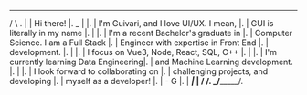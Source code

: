    _________________________________________
 / \                                         \.
|   |                Hi there!               |.
 \_ |                                        |.
    | I'm Guivari, and I love UI/UX. I mean, |.
    | GUI is literally in my name            |.
    |                                        |.
    | I'm a recent Bachelor's graduate in    |.
    | Computer Science. I am a Full Stack    |.
    | Engineer with expertise in Front End   |.
    | development.                           |.
    |                                        |.
    | I focus on Vue3, Node, React, SQL, C++ |.
    |                                        |.
    | I'm currently learning Data Engineering|. 
    | and Machine Learning development.      |. 
    |                                        |.
    | I look forward to collaborating on     |.
    | challenging projects, and developing   |.
    | myself as a developer!                 |.
    |                                 - G    |.
    |   _____________________________________|___
    |  /                                        /.
    \_/_______________________________________/.
<!--
**Guivari/Guivari** is a ✨ _special_ ✨ repository because its `README.md` (this file) appears on your GitHub profile.

Here are some ideas to get you started:

- 🔭 I’m currently working on ...
- 🌱 I’m currently learning ...
- 👯 I’m looking to collaborate on ...
- 🤔 I’m looking for help with ...
- 💬 Ask me about ...
- 📫 How to reach me: ...
- 😄 Pronouns: ...
- ⚡ Fun fact: ...
-->
